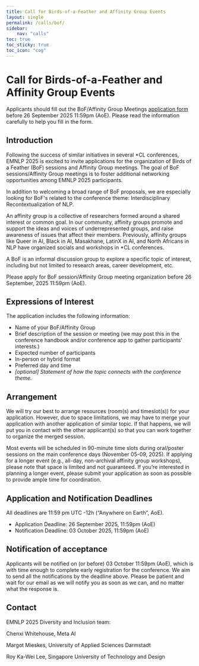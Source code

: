 ```yaml
---
title: Call for Birds-of-a-Feather and Affinity Group Events
layout: single
permalink: /calls/bof/
sidebar: 
    nav: "calls"
toc: true
toc_sticky: true
toc_icon: "cog"
---
```


# Call for Birds-of-a-Feather and Affinity Group Events

Applicants should fill out the BoF/Affinity Group Meetings [application form](https://forms.office.com/Pages/ResponsePage.aspx?id=drd2NJDpck-5UGJImDFiPcYBvHzSg1ZLquCVDC4dn9VUNk5NVEdLOUVBRVowVzhMWk9IQ0pLMFJSMS4u) before 26 September 2025 11:59pm (AoE). Please read the information carefully to help you fill in the form.

## Introduction

Following the success of similar initiatives in several *CL conferences, EMNLP 2025 is excited to invite applications for the organization of Birds of a Feather (BoF) sessions and Affinity Group meetings. The goal of BoF sessions/Affinity Group meetings is to foster additional networking opportunities among EMNLP 2025 participants.

In addition to welcoming a broad range of BoF proposals, we are especially looking for BoF's related to the conference theme: Interdisciplinary Recontextualization of NLP.

An affinity group is a collective of researchers formed around a shared interest or common goal. In our community, affinity groups promote and support the ideas and voices of underrepresented groups, and raise awareness of issues that affect their members. Previously, affinity groups like Queer in AI, Black in AI, Masakhane, LatinX in AI, and North Africans in NLP have organized socials and workshops in *CL conferences.

A BoF is an informal discussion group to explore a specific topic of interest, including but not limited to research areas, career development, etc.

Please apply for BoF session/Affinity Group meeting organization before 26 September, 2025 11:59pm (AoE).

## Expressions of Interest

The application includes the following information:

- Name of your BoF/Affinity Group
- Brief description of the session or meeting (we may post this in the conference handbook and/or conference app to gather participants’ interests.)
- Expected number of participants
- In-person or hybrid format
- Preferred day and time
- *[optional] Statement of how the topic connects with the conference theme.*

## Arrangement

We will try our best to arrange resources (room(s) and timeslot(s)) for your application. However, due to space limitations, we may have to merge your application with another application of similar topic. If that happens, we will put you in contact with the other applicant(s) so that you can work together to organize the merged session.

Most events will be scheduled in 90-minute time slots during oral/poster sessions on the main conference days (November 05-09, 2025). If applying for a longer event (e.g., all-day, non-archival affinity group workshops), please note that space is limited and not guaranteed. If you’re interested in planning a longer event, please submit your application as soon as possible to provide ample time for coordination.

## Application and Notification Deadlines

All deadlines are 11:59 pm UTC -12h (“Anywhere on Earth”, AoE).

- Application Deadline: 26 September 2025, 11:59pm (AoE)
- Notification Deadline: 03 October 2025, 11:59pm (AoE)

## Notification of acceptance

Applicants will be notified on (or before) 03 October 11:59pm (AoE), which is with time enough to complete early registration for the conference. We aim to send all the notifications by the deadline above. Please be patient and wait for our email as we will notify you as soon as we can, and no matter what the response is.

## Contact

EMNLP 2025 Diversity and Inclusion team:

<email>

Chenxi Whitehouse, Meta AI

Margot Mieskes, University of Applied Sciences Darmstadt

Roy Ka-Wei Lee, Singapore University of Technology and Design
